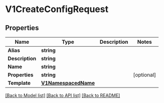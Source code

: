 # V1CreateConfigRequest

## Properties

Name | Type | Description | Notes
------------ | ------------- | ------------- | -------------
**Alias** | **string** |  | 
**Description** | **string** |  | 
**Name** | **string** |  | 
**Properties** | **string** |  | [optional] 
**Template** | [**V1NamespacedName**](V1NamespacedName.md) |  | 

[[Back to Model list]](../README.md#documentation-for-models) [[Back to API list]](../README.md#documentation-for-api-endpoints) [[Back to README]](../README.md)


